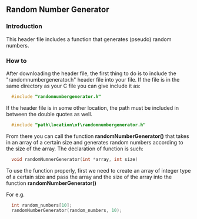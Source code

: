 ## Random Number Generator

### Introduction
  This header file includes a function that generates (pseudo) random numbers.
  
### How to
  After downloading the header file, the first thing to do is to include the "randomnumbergenerator.h" header file into your file. If the file is in the same directory as your C file you can give include it as:
  ```C
    #include "randomnumbergenerator.h"
  ```
  
  If the header file is in some other location, the path must be included in between the double quotes as well.

  ```C
    #include "path\location\of\randomnumbergenerator.h"
  ```

  From there you can call the function **randomNumberGenerator()** that takes in an array of a certain size and generates random numbers according to the size of the array. 
  The declaration of function is such:
  ```C
    void randomNumnerGenerator(int *array, int size)
  ```
  
  To use the function properly, first we need to create an array of integer type of a certain size and pass the array and the size of the array into the function **randomNumberGenerator()**
  
  For e.g.
  ```C
    int random_numbers[10];
    randomNumberGenerator(random_numbers, 10);
  ```
